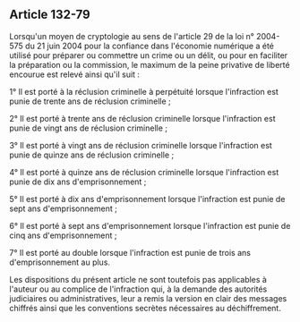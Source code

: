 Article 132-79
----
Lorsqu'un moyen de cryptologie au sens de l'article 29 de la loi n° 2004-575 du
21 juin 2004 pour la confiance dans l'économie numérique a été utilisé pour
préparer ou commettre un crime ou un délit, ou pour en faciliter la préparation
ou la commission, le maximum de la peine privative de liberté encourue est
relevé ainsi qu'il suit :

1° Il est porté à la réclusion criminelle à perpétuité lorsque l'infraction est
punie de trente ans de réclusion criminelle ;

2° Il est porté à trente ans de réclusion criminelle lorsque l'infraction est
punie de vingt ans de réclusion criminelle ;

3° Il est porté à vingt ans de réclusion criminelle lorsque l'infraction est
punie de quinze ans de réclusion criminelle ;

4° Il est porté à quinze ans de réclusion criminelle lorsque l'infraction est
punie de dix ans d'emprisonnement ;

5° Il est porté à dix ans d'emprisonnement lorsque l'infraction est punie de
sept ans d'emprisonnement ;

6° Il est porté à sept ans d'emprisonnement lorsque l'infraction est punie de
cinq ans d'emprisonnement ;

7° Il est porté au double lorsque l'infraction est punie de trois ans
d'emprisonnement au plus.

Les dispositions du présent article ne sont toutefois pas applicables à l'auteur
ou au complice de l'infraction qui, à la demande des autorités judiciaires ou
administratives, leur a remis la version en clair des messages chiffrés ainsi
que les conventions secrètes nécessaires au déchiffrement.
